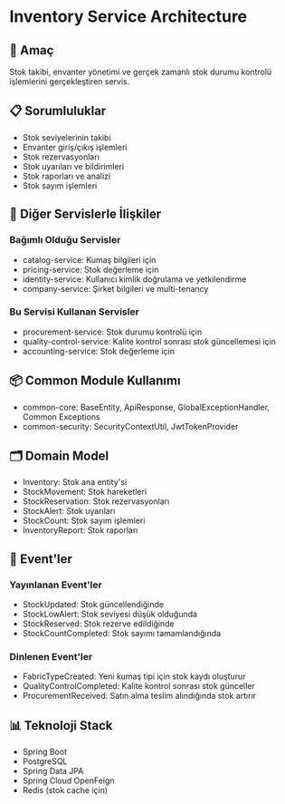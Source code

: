 # Inventory Service Architecture

## 🎯 Amaç

Stok takibi, envanter yönetimi ve gerçek zamanlı stok durumu kontrolü işlemlerini gerçekleştiren servis.

## 📋 Sorumluluklar

- Stok seviyelerinin takibi
- Envanter giriş/çıkış işlemleri
- Stok rezervasyonları
- Stok uyarıları ve bildirimleri
- Stok raporları ve analizi
- Stok sayım işlemleri

## 🔗 Diğer Servislerle İlişkiler

### Bağımlı Olduğu Servisler

- catalog-service: Kumaş bilgileri için
- pricing-service: Stok değerleme için
- identity-service: Kullanıcı kimlik doğrulama ve yetkilendirme
- company-service: Şirket bilgileri ve multi-tenancy

### Bu Servisi Kullanan Servisler

- procurement-service: Stok durumu kontrolü için
- quality-control-service: Kalite kontrol sonrası stok güncellemesi için
- accounting-service: Stok değerleme için

## 📦 Common Module Kullanımı

- common-core: BaseEntity, ApiResponse, GlobalExceptionHandler, Common Exceptions
- common-security: SecurityContextUtil, JwtTokenProvider

## 🗂️ Domain Model

- Inventory: Stok ana entity'si
- StockMovement: Stok hareketleri
- StockReservation: Stok rezervasyonları
- StockAlert: Stok uyarıları
- StockCount: Stok sayım işlemleri
- InventoryReport: Stok raporları

## 🔄 Event'ler

### Yayınlanan Event'ler

- StockUpdated: Stok güncellendiğinde
- StockLowAlert: Stok seviyesi düşük olduğunda
- StockReserved: Stok rezerve edildiğinde
- StockCountCompleted: Stok sayımı tamamlandığında

### Dinlenen Event'ler

- FabricTypeCreated: Yeni kumaş tipi için stok kaydı oluşturur
- QualityControlCompleted: Kalite kontrol sonrası stok günceller
- ProcurementReceived: Satın alma teslim alındığında stok artırır

## 📊 Teknoloji Stack

- Spring Boot
- PostgreSQL
- Spring Data JPA
- Spring Cloud OpenFeign
- Redis (stok cache için)
